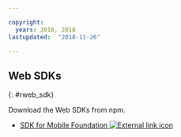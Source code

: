 ```yaml
---

copyright:
  years: 2016, 2018
lastupdated:  "2018-11-26"

---
```


##	Web SDKs
{: #rweb_sdk}

Download the Web SDKs from npm.

* [SDK for Mobile Foundation ![External link icon](../../icons/launch-glyph.svg "External link icon")](https://www.npmjs.com/package/ibm-mfp-web-sdk)


